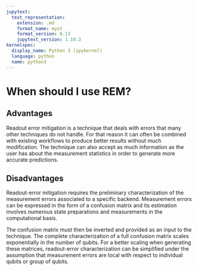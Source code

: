 ```yaml
---
jupytext:
  text_representation:
    extension: .md
    format_name: myst
    format_version: 0.13
    jupytext_version: 1.10.3
kernelspec:
  display_name: Python 3 (ipykernel)
  language: python
  name: python3
---
```


# When should I use REM?

## Advantages

Readout error mitigation is a technique that deals with errors that many other
techniques do not handle. For that reason it can often be combined with
existing workflows to produce better results without much modification. The
technique can also accept as much information as the user has about the
measurement statistics in order to generate more accurate predictions.

## Disadvantages

Readout-error mitigation requires the preliminary characterization of the 
measurement errors associated to a specific backend. Measurement errors can
be expressed in the form of a confusion matrix and its estimation involves
numerous state preparations and measurements in the computational basis.

The confusion matrix must then be inverted and provided as an input to the
technique. The complete characterization of a full confusion matrix scales
exponentially in the number of qubits. For a better scaling when generating
these matrices, readout-error characterization can be simplified under the
assumption that measurement errors are local with respect to individual qubits
or group of qubits.
